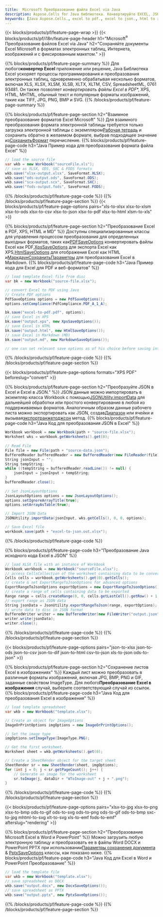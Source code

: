 ```yaml
---
title:  Microsoft Преобразование файла Excel via Java
description: Aspose.Cells for Java библиотека. Конвертируйте EXCEL, JSON, PDF, XML, HTML, TXT, TSV, CSV, SQL, JPG, PNG и другие форматы с помощью всего лишь нескольких строк кода Java.
keywords: [Java Aspose.Cells., excel to pdf., excel to json., html to xps., csv to json., json to pdf., xml to excel and Convert files between various formats in Java]
---
```

{{< blocks/products/pf/feature-page-wrap >}}
{{< blocks/products/pf/i18n/feature-page-header h1="Microsoft<sup>&reg;</sup> Преобразование файлов Excel via Java" h2="Сохраняйте документы Excel Microsoft в форматах электронных таблиц, Интернета, изображений и с фиксированным макетом." >}}

{{% blocks/products/pf/feature-page-summary %}}
 Для любого**конвертер Excel** приложение или решение, Java Библиотека Excel ускоряет процессы программирования и преобразования электронных таблиц, одновременно обрабатывая несколько форматов, включая XLS, XLSX, XLSM, XLSB, XLTX, XLTM, CSV, SpreadsheetML, 0761 93481. Он также позволяет *конвертировать файлы Excel в PDF**, XPS, HTML, MHTML, обычный текст и популярные форматы изображений, такие как TIFF, JPG, PNG, BMP и SVG.
{{% /blocks/products/pf/feature-page-summary %}}

{{% blocks/products/pf/feature-page-section h2="Взаимное преобразование форматов Excel Microsoft" %}}
 Для взаимного преобразования формата электронной таблицы требуется только загрузка электронной таблицы с экземпляром[Рабочая тетрадь](https://reference.aspose.com/cells/java/com.aspose.cells/Workbook) и сохранить обратно в желаемом формате, выбрав подходящее значение из[СохранитьФормат](https://reference.aspose.com/cells/java/com.aspose.cells/SaveFormat) перечисление.
{{% blocks/products/pf/feature-page-code h3="Java Пример кода для преобразования формата файла Excel" %}}

```cs
// load the source file
var wkb = new Workbook("sourceFile.xls");
// save as XLSX, ODS, SXC & FODS formats
wkb.save("xlsx-output.xlsx", SaveFormat.XLSX);
wkb.save("ods-output.ods", SaveFormat.ODS);
wkb.save("scx-output.scx", SaveFormat.SXC);
wkb.save("fods-output.fods", SaveFormat.FODS);
```
{{% /blocks/products/pf/feature-page-code %}}
{{% /blocks/products/pf/feature-page-section %}}
{{< blocks/products/pf/feature-page-options pairs="xls-to-xlsx xlsx-to-xlsm xlsx-to-ods xlsx-to-csv xlsx-to-json xlsx-to-pdf xlsx-to-html xlsm-to-xls" >}}


{{% blocks/products/pf/feature-page-section h2="Преобразование Excel в PDF, XPS, HTML и MD" %}}
 Доступны специализированные классы для управления процессом преобразования для определенных выходных форматов, таких как[PDFSaveOptions](https://reference.aspose.com/cells/java/com.aspose.cells/PdfSaveOptions) конвертировать файлы Excel как PDF,[XpsSaveOptions](https://reference.aspose.com/cells/java/com.aspose.cells/XpsSaveOptions) для экспорта Excel как XPS,[HtmlSaveOptions](https://reference.aspose.com/cells/java/com.aspose.cells/HtmlSaveOptions) для отображения Excel как HTML и[МаркдаунСохранитьПараметры](https://reference.aspose.com/cells/java/com.aspose.cells/MarkdownSaveOptions) для преобразования Excel в Markdown.
{{% blocks/products/pf/feature-page-code h3="Java Пример кода для Excel для PDF и веб-форматов" %}}

```cs
// load template Excel file from disc
var bk = new Workbook("source-file.xlsx");

// convert Excel to PDF using Java
// Create PDF options
PdfSaveOptions options = new PdfSaveOptions();
options.setCompliance(PdfCompliance.PDF_A_1_A);

bk.save("excel-to-pdf.pdf", options);
// save Excel in XPS
bk.save("output.xps", new XpsSaveOptions());
// save Excel in HTML
bk.save("output.html", new HtmlSaveOptions());
// save Excel in Markdown (MD)
bk.save("output.md", new MarkdownSaveOptions());

// one can set relevant save options as of his choice before saving into relevant format
```
{{% /blocks/products/pf/feature-page-code %}}
{{% /blocks/products/pf/feature-page-section %}}

{{< blocks/products/pf/feature-page-options formats="XPS PDF" beforeslug="convert" >}}

{{% blocks/products/pf/feature-page-section h2="Преобразуйте JSON в Excel и Excel в JSON." %}}
 JSON данные можно импортировать в экземпляр класса Workbook с помощью[JSONUtility.importData](https://reference.aspose.com/cells/java/com.aspose.cells/jsonutility#importData) для дальнейшей обработки или простого конвертирования в любой из поддерживаемых форматов. Аналогичным образом данные рабочего листа можно экспортировать как JSON, создав[Диапазон](https://reference.aspose.com/cells/java/com.aspose.cells/range) или ячейки и вызывая[экспортранжетоджсон](https://reference.aspose.com/cells/java/com.aspose.cells/jsonutility) метод.
{{% blocks/products/pf/feature-page-code h3="Java Код для преобразования JSON в Excel" %}}
```cs
Workbook workbook = new Workbook(path + "source-file.xlsx");
Worksheet wks = workbook.getWorksheets().get(0);
		
// Read File
File file = new File(path + "source-data.json");
BufferedReader bufferedReader = new BufferedReader(new FileReader(file));
String jsonInput = "";
String tempString;
while ((tempString = bufferedReader.readLine()) != null) {
	jsonInput = jsonInput + tempString; 
}
bufferedReader.close();
							
// Set JsonLayoutOptions
JsonLayoutOptions options = new JsonLayoutOptions();
options.setIgnoreArrayTitle(true);
options.setArrayAsTable(true);

// Import JSON Data
JSONUtility.importData(jsonInput, wks.getCells(), 0, 0, options);

// Save Excel file
workbook.save(path + "excel-to-json.out.xlsx");
```
{{% /blocks/products/pf/feature-page-code %}}

{{% blocks/products/pf/feature-page-code h3="Преобразование Java исходного кода Excel в JSON" %}}
```cs
// load XLSX file with an instance of Workbook
Workbook workbook = new Workbook("sourceFile.xlsx");
// access CellsCollection of the worksheet containing data to be converted
Cells cells = workbook.getWorksheets().get(0).getCells();
// create & set ExportRangeToJsonOptions for advanced options
ExportRangeToJsonOptions exportOptions = new ExportRangeToJsonOptions();
// create a range of cells containing data to be exported
Range range = cells.createRange(0, 0, cells.getLastCell().getRow() + 1, cells.getLastCell().getColumn() + 1);
// export range as JSON data
String jsonData = JsonUtility.exportRangeToJson(range, exportOptions);
// write data to disc in JSON format
BufferedWriter writer = new BufferedWriter(new FileWriter("output.json"));
writer.write(jsonData);
writer.close();    
```
{{% /blocks/products/pf/feature-page-code %}}
{{% /blocks/products/pf/feature-page-section %}}

{{< blocks/products/pf/feature-page-options pairs="json-to-xlsx json-to-ods json-to-csv json-to-dif json-to-html csv-to-json xls-to-json ods-to-json" >}}

{{% blocks/products/pf/feature-page-section h2="Сохранение листов Excel в изображениях" %}}
 Каждый лист можно преобразовать в различные форматы изображений, включая JPG, BMP, PNG и GIF, заданные свойством ImageType. Для любого**Преобразование Excel в изображения** случай, выберите соответствующий случай из ссылок.
{{% blocks/products/pf/feature-page-code h3="Java Код для преобразования Excel в изображения" %}}
```cs
// load template spreadsheet
var wkb = new Workbook("template.xlsx");

// Create an object for ImageOptions
ImageOrPrintOptions imgOptions = new ImageOrPrintOptions();

// Set the image type
imgOptions.setImageType(ImageType.PNG);

// Get the first worksheet.
Worksheet sheet = wkb.getWorksheets().get(0);

// Create a SheetRender object for the target sheet
SheetRender sr = new SheetRender(sheet, imgOptions);
for (int j = 0; j < sr.getPageCount(); j++) {
	// Generate an image for the worksheet
	sr.toImage(j, dataDir + "WToImage-out" + j + ".png");
}
```
{{% /blocks/products/pf/feature-page-code %}}
{{% /blocks/products/pf/feature-page-section %}}

{{< blocks/products/pf/feature-page-options pairs="xlsx-to-jpg xlsx-to-png xlsx-to-bmp ods-to-gif ods-to-svg ods-to-png ods-to-gif ods-to-bmp sxc-to-jpg mhtml-to-svg xlt-to-svg xls-to-emf fods-to-emf" afterslug="rendering" >}}

{{% blocks/products/pf/feature-page-section h2="Преобразование Microsoft Excel в Word и PowerPoint" %}}
Можно загрузить любую электронную таблицу и преобразовать ее в файлы Word DOCX и PowerPoint PPTX при использовании[Параметры сохранения документа](https://reference.aspose.com/cells/java/com.aspose.cells/DocxSaveOptions) & [PptxSaveOptions](https://reference.aspose.com/cells/java/com.aspose.cells/PptxSaveOptions) классы, как показано ниже.
{{% blocks/products/pf/feature-page-code h3="Java Код для Excel в Word и PowerPoint Преобразование" %}}
```cs
// load the template file
var wkb = new Workbook("template.xlsx");
// save spreadsheet as DOCX
wkb.save("output.docx", new DocxSaveOptions());
// save spreadsheet as PPTX
wkb.save("output.pptx", new PptxSaveOptions());
```
{{% /blocks/products/pf/feature-page-code %}}
{{% /blocks/products/pf/feature-page-section %}}
